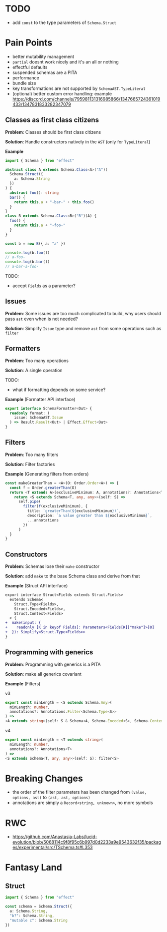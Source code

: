 # TODO

- add `const` to the type parameters of `Schema.Struct`

# Pain Points

- better mutability management
- `partial` doesnt work nicely and it's an all or nothing
- effectful defaults
- suspended schemas are a PITA
- performance
- bundle size
- key transformations are not supported by `SchemaAST.TypeLiteral`
- (optional) better custom error handling: example https://discord.com/channels/795981131316985866/1347665724361019433/1347831833282347079

## Classes as first class citizens

**Problem**: Classes should be first class citizens

**Solution**: Handle constructors natively in the `AST` (only for `TypeLiteral`)

**Example**

```ts
import { Schema } from "effect"

abstract class A extends Schema.Class<A>("A")(
  Schema.Struct({
    a: Schema.String
  })
) {
  abstract foo(): string
  bar() {
    return this.a + "-bar-" + this.foo()
  }
}
class B extends Schema.Class<B>("B")(A) {
  foo() {
    return this.a + "-foo-"
  }
}

const b = new B({ a: "a" })

console.log(b.foo())
// a-foo-
console.log(b.bar())
// a-bar-a-foo-
```

TODO:

- accept `Fields` as a parameter?

## Issues

**Problem**: Some issues are too much complicated to build, why users should pass `ast` even when is not needed?

**Solution**: Simplify `Issue` type and remove `ast` from some operations such as `filter`

## Formatters

**Problem**: Too many operations

**Solution**: A single operation

TODO:

- what if formatting depends on some service?

**Example** (Formatter API interface)

```ts
export interface SchemaFormatter<Out> {
  readonly format: (
    issue: SchemaAST.Issue
  ) => Result.Result<Out> | Effect.Effect<Out>
}
```

## Filters

**Problem**: Too many filters

**Solution**: Filter factories

**Example** (Generating filters from orders)

```ts
const makeGreaterThan = <A>(O: Order.Order<A>) => {
  const f = Order.greaterThan(O)
  return <T extends A>(exclusiveMinimum: A, annotations?: Annotations<T>) => {
    return <S extends Schema<T, any, any>>(self: S) =>
      self.pipe(
        filter(f(exclusiveMinimum), {
          title: `greaterThan(${exclusiveMinimum})`,
          description: `a value greater than ${exclusiveMinimum}`,
          ...annotations
        })
      )
  }
}
```

## Constructors

**Problem**: Schemas lose their `make` constructor

**Solution**: add `make` to the base Schema class and derive from that

**Example** (Struct API interface)

```diff
export interface Struct<Fields extends Struct.Fields>
  extends Schema<
    Struct.Type<Fields>,
    Struct.Encoded<Fields>,
    Struct.Context<Fields>
  > {
+  make(input: {
+    readonly [K in keyof Fields]: Parameters<Fields[K]["make"]>[0]
+  }): Simplify<Struct.Type<Fields>>
}
```

## Programming with generics

**Problem**: Programming with generics is a PITA

**Solution**: make all generics covariant

**Example** (Filters)

v3

```ts
export const minLength = <S extends Schema.Any>(
  minLength: number,
  annotations?: Annotations.Filter<Schema.Type<S>>
) =>
<A extends string>(self: S & Schema<A, Schema.Encoded<S>, Schema.Context<S>>): filter<S>
```

v4

```ts
export const minLength = <T extends string>(
  minLength: number,
  annotations?: Annotations<T>
) =>
<S extends Schema<T, any, any>>(self: S): filter<S>
```

# Breaking Changes

- the order of the filter parameters has been changed from `(value, options, ast)` to `(ast, ast, options)`
- annotations are simply a `Record<string, unknown>`, no more symbols

# RWC

- https://github.com/Anastasia-Labs/lucid-evolution/blob/5068114c9f8f95c6b997d0d2233a9e9543632f35/packages/experimental/src/TSchema.ts#L353

# Fantasy Land

## Struct

```ts
import { Schema } from "effect"

const schema = Schema.Struct({
  a: Schema.String,
  "b?": Schema.String,
  "mutable c": Schema.String
})
```
